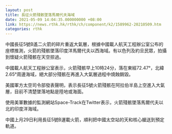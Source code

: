 ```yaml
---
layout: post
title: 長征火箭殘骸墜落馬爾代夫海域
date: 2021-05-09 14:04:35.000000000 +08:00
link: https://news.rthk.hk/rthk/ch/component/k2/1589962-20210509.htm
categories: rthk
---
```


中國長征5號B遙二火箭的碎片重返大氣層，根據中國載人航天工程辦公室公布的座標推測，火箭的殘骸墜落印度洋馬爾代夫以西海域。有以色列及約旦民眾，拍攝到懷疑火箭殘骸在天空掠過。

中國載人航天工程辦公室表示，火箭殘骸早上10時24分，落在東經72.47°，北緯2.65°周邊海域，絕大部分殘骸在再進入大氣層過程中燒蝕銷毀。

美國軍方太空司令部發表聲明，表示長征5號火箭殘骸在阿拉伯半島上空進入大氣層，目前不清楚墜落地點是陸地或海面。

使用美軍數據的監測網站Space-Track在Twitter表示，火箭殘骸墜落馬爾代夫以北的印度洋海域。

中國上月29日利用長征5號B運載火箭，順利把中國太空站的天和核心艙送到預定軌道。
